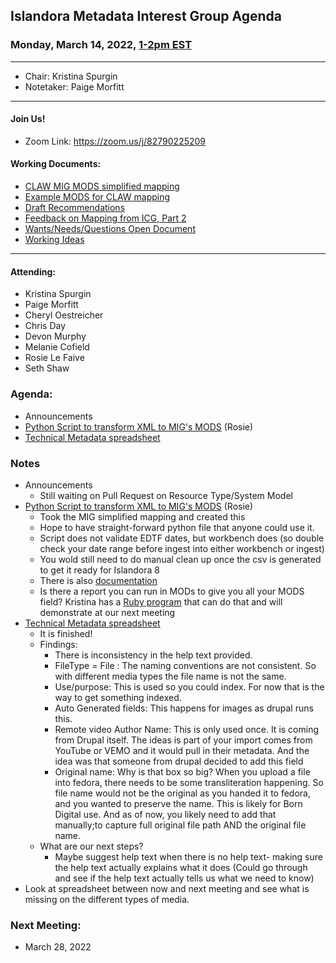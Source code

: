 ## Islandora Metadata Interest Group Agenda
### Monday, March 14, 2022, [1-2pm EST](http://www.thetimezoneconverter.com/?t=1%20pm&tz=Toronto&)

---
* Chair: Kristina Spurgin
* Notetaker: Paige Morfitt
---

#### Join Us!
* Zoom Link: https://zoom.us/j/82790225209

#### Working Documents:
* [CLAW MIG MODS simplified mapping](https://docs.google.com/spreadsheets/d/18u2qFJ014IIxlVpM3JXfDEFccwBZcoFsjbBGpvL0jJI/edit#gid=0)
* [Example MODS for CLAW mapping](https://docs.google.com/spreadsheets/d/1C2Xie7HUDSgRT5v4ldoJvlNdoXz2GHAPvL3PE3TOKW8/edit#gid=1829081124)
* [Draft Recommendations](https://docs.google.com/document/d/15qSO9YcALtYSqd6CUuGx0t8FwUJ5pPwVPz0PA5rU898/edit#heading=h.f9r6knw0rjvu)
* [Feedback on Mapping from ICG, Part 2](https://docs.google.com/document/d/11OpqMMCXM1TFXgsr4yyTQ_cH9DabnD31p7JnuTRQl28/edit?invite=CMWvruEI&ts=5e66437f)
* [Wants/Needs/Questions Open Document](https://docs.google.com/document/d/12Kpb6826TNPzzMuyPS0sESa9TLnmljQmeioWbaPeEdA/edit)
* [Working Ideas](https://github.com/islandora-interest-groups/Islandora-Metadata-Interest-Group/blob/main/working_docs/ideas_and_topics.md)

---

#### Attending:
* Kristina Spurgin
* Paige Morfitt
* Cheryl Oestreicher
* Chris Day
* Devon Murphy
* Melanie Cofield
* Rosie Le Faive
* Seth Shaw




### Agenda: 
* Announcements
* [Python Script to transform XML to MIG's MODS]( https://github.com/rosiel/xml2workbench) (Rosie)
* [Technical Metadata spreadsheet](https://docs.google.com/spreadsheets/d/1OqlXsjKOosILo2A9LukMbZVxggrwEiAaNSpbm3u-OQk/edit#gid=0)

 


### Notes
* Announcements
	* Still waiting on Pull Request on Resource Type/System Model
* [Python Script to transform XML to MIG's MODS]( https://github.com/rosiel/xml2workbench) (Rosie)
	* Took the MIG simplified mapping and created this
	* Hope to have straight-forward python file that anyone could use it.
	* Script does not validate EDTF dates, but workbench does (so double check your date range before ingest into either workbench or ingest)
	* You wold still need to do manual clean up once the csv is generated to get it ready for Islandora 8
	* There is also [documentation](https://docs.google.com/document/d/1zoTlBle17gTT_DlPq_xroUAyRmOdnfl5CpycUu5qs_o/edit#)
	* Is there a report you can run in MODs to give you all your MODS field? Kristina has a [Ruby program](https://github.com/lyrasis/islandora-data-tools/tree/main/mods/ruby) that can do that and will demonstrate at our next meeting
* [Technical Metadata spreadsheet](https://docs.google.com/spreadsheets/d/1OqlXsjKOosILo2A9LukMbZVxggrwEiAaNSpbm3u-OQk/edit#gid=0)
	* It is finished! 
	* Findings: 
		* There is inconsistency in the help text provided. 
		* FileType = File : The naming conventions are not consistent. So with different media types the file name is not the same. 
		* Use/purpose: This is used so you could index. For now that is the way to get something indexed. 
		* Auto Generated fields: This happens for images as drupal runs this.
		* Remote video Author Name:  This is only used once. It is coming from Drupal itself. The ideas is part of your import comes from YouTube or VEMO and it would pull in their metadata. And the idea was that someone from drupal decided to add this field
		* Original name: Why is that box so big? When you upload a file into fedora, there needs to be some transliteration happening. So file name would not be the original as you handed it to fedora, and you wanted to preserve the name. This is likely for Born Digital use. And as of now, you likely need to add that manually;to capture full original file path AND the original file name.
	* What are our next steps? 
		* Maybe suggest help text when there is no help text- making sure the help text actually explains what it does (Could go through and see if the help text actually tells us what we need to know)
* Look at spreadsheet between now and next meeting and see what is missing on the different types of media. 
 
	
	

    
### Next Meeting:
* March 28, 2022
